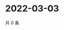 # 2022-03-03

共 0 条

<!-- BEGIN WEIBO -->
<!-- 最后更新时间 Thu Mar 03 2022 18:16:10 GMT+0800 (China Standard Time) -->

<!-- END WEIBO -->
